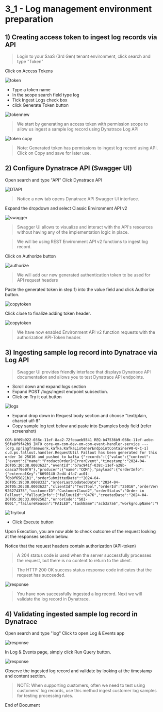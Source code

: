 # 3_1 - Log management environment preparation

## 1) Creating access token to ingest log records via API

> Login to your SaaS (3rd Gen) tenant environment, click search and type "Token"

Click on Access Tokens

![token](https://github.com/hakansuku/D1APACTraining/blob/main/images/DPL/token.png?raw=true)

- Type a token name
- In the scope search field type log
- Tick Ingest Logs check box
- click Generate Token button

![tokennew](https://github.com/hakansuku/D1APACTraining/blob/main/images/DPL/generate.png?raw=true)

> We start by generating an access token with permission scope to allow us ingest a sample log record using Dynatrace Log API

![token copy](https://github.com/hakansuku/D1APACTraining/blob/main/images/DPL/newtoken.png?raw=true)

> Note: Generated token has permissions to ingest log record using API.  Click on Copy and save for later use.

## 2) Configure Dynatrace API (Swagger UI)

Open search and type "API"
Click Dynatrace API

![DTAPI](https://github.com/hakansuku/D1APACTraining/blob/main/images/DPL/APIsearch.png?raw=true)

> Notice a new tab opens Dynatrace API Swagger UI interface.

Expand the dropdown and select Classic Environment API v2

![swagger](https://github.com/hakansuku/D1APACTraining/blob/main/images/DPL/APIdropdown.png?raw=true)

> Swagger UI allows to visualize and interact with the API's resources without having any of the implementation logic in place.

> We will be using REST Environment API v2 functions to ingest log record. 

Click on Authorize button

![authorize](https://github.com/hakansuku/D1APACTraining/blob/main/images/DPL/authorize.png?raw=true)

> We will add our new generated authentication token to be used for API request headers

Paste the generated token in step 1) into the value field and click Authorize button.

![copytoken](https://github.com/hakansuku/D1APACTraining/blob/main/images/DPL/tokenauthorize.png?raw=true)

Click close to finalize adding token header.

![copytoken](https://github.com/hakansuku/D1APACTraining/blob/main/images/DPL/authorizeclose.png?raw=true)

> We have now enabled Environment API v2 function requests with the authorization API-Token header.

## 3) Ingesting sample log record into Dynatrace via Log API

> Swagger UI provides friendly interface that displays Dynatrace API documentation and allows you to test Dynatrace API endpoints.

- Scroll down and expand logs section
- Expand POST /logs/ingest endpoint subsection.
- Click on Try it out button

![logs](https://github.com/hakansuku/D1APACTraining/blob/main/images/DPL/logstry.png?raw=true)

- Expand drop down in Request body section and choose "text/plain, charset utf-8" 
- Copy sample log text below and paste into Examples body field (refer screenshot)

```
COR-8f69b922-038c-11ef-8aa2-72feaaeb5541 REQ-b47536b9-038c-11ef-aebe-56fa8f9f42b9 INFO core-om-com-dev-om-com-event-handler-service --- [org.springframework.kafka.KafkaListenerEndpointContainer#0-0-C-1] c.d.ps.fallout.handler.RequestUtil Fallout has been generated for this order Id 25016 and pushed to kafka {"records":[{"value":{"context":{"event":{"name":"ProductOrderInErrorEvent","timestamp":"2024-04-26T05:20:38.000362Z","eventId":"b7ac941f-038c-11ef-a28b-caaca7f9e0f9"},"producer":{"name":"COM"},"payload":{"orderInfo":{"externalKey":"6690140-2ed4-4fa7-ac01-70b8f65821b1","orderSubmittedDate":"2024-04-26T05:19:30.000833Z","orderLastUpdatedDate":"2024-04-26T05:20:38.000362Z","clientId":"TestTool","orderId":"25016","orderVersionNumber":"1","orderOperation":"CREATE","orderType":"Resume","subscriberID":"REG-926274375","customerID":"CustomerCloud2","orderStatus":"Order in Fallout","falloutInfo":{"falloutId":"8476","createdDate":"2024-04-26T05:20:33.000250Z","errorCode":"SOI-0001","failureReason":"FAILED","taskName":"acb3a7a6","workgroupName":"GlobalFallout"},"GPSI":"19525295333"}}}}}]}
```

![Tryitout](https://github.com/hakansuku/D1APACTraining/blob/main/images/DPL/ingestsample.png?raw=true)

- Click Execute button

Upon Execution, you are now able to check outcome of the request looking at the responses section below.

Notice that the request headers contain authorization (API-token)

> A 204 status code is used when the server successfully processes the request, but there is no content to return to the client.

> The HTTP 200 OK success status response code indicates that the request has succeeded.

![response](https://github.com/hakansuku/D1APACTraining/blob/main/images/DPL/successingest.png?raw=true)

> You have now successfully ingested a log record.  Next we will validate the log record in Dynatrace.

## 4) Validating ingested sample log record in Dynatrace
Open search and type "log"
Click to open Log & Events app

![response](https://github.com/hakansuku/D1APACTraining/blob/main/images/DPL/logevents.png?raw=true)

In Log & Events page, simply click Run Query button. 

![response](https://github.com/hakansuku/D1APACTraining/blob/main/images/DPL/logrecord.png?raw=true)

Observe the ingested log record and validate by looking at the timestamp and content section.

> NOTE: When supporting customers, often we need to test using customers' log records, use this method  ingest customer log samples for testing processing rules.

End of Document


